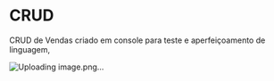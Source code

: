 # CRUD
CRUD de Vendas criado em console para teste e aperfeiçoamento de linguagem,


![Uploading image.png…]()
